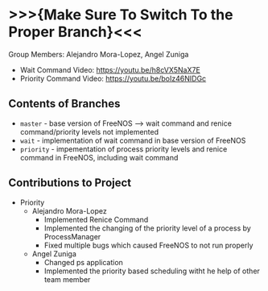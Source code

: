 # >>>{Make Sure To Switch To the Proper Branch}<<<

Group Members:
  Alejandro Mora-Lopez,
  Angel Zuniga

* Wait Command Video: https://youtu.be/h8cVX5NaX7E
* Priority Command Video: https://youtu.be/boIz46NIDGc

## Contents of Branches
* `master` - base version of FreeNOS --> wait command and renice command/priority levels not implemented
* `wait` - implementation of wait command in base version of FreeNOS
* `priority` - impementation of process priority levels and renice command in FreeNOS, including wait command

## Contributions to Project
* Priority
  - Alejandro Mora-Lopez
    - Implemented Renice Command
    - Implemented the changing of the priority level of a process by ProcessManager
    - Fixed multiple bugs which caused FreeNOS to not run properly
  - Angel Zuniga
    - Changed ps application
    - Implemented the priority based scheduling witht he help of other team member
    
